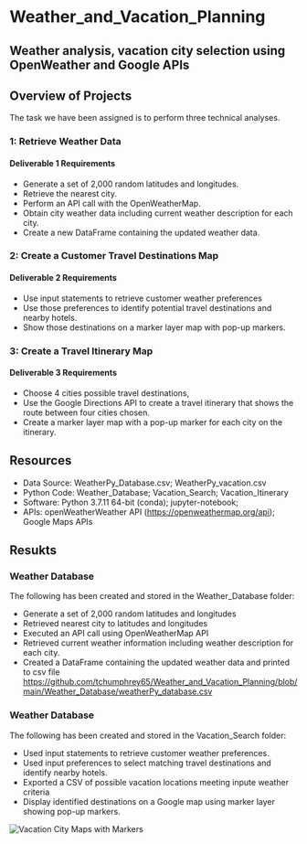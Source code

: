 # Weather_and_Vacation_Planning
## Weather analysis, vacation city selection using OpenWeather and Google APIs

## Overview of Projects

The task we have been assigned is to perform three technical analyses.

### 1: Retrieve Weather Data
#### Deliverable 1 Requirements
  - Generate a set of 2,000 random latitudes and longitudes.
  - Retrieve the nearest city.
  - Perform an API call with the OpenWeatherMap.
  - Obtain city weather data including current weather description for each city.
  - Create a new DataFrame containing the updated weather data.

### 2: Create a Customer Travel Destinations Map
#### Deliverable 2 Requirements

  - Use input statements to retrieve customer weather preferences
  - Use those preferences to identify potential travel destinations and nearby hotels.
  - Show those destinations on a marker layer map with pop-up markers.

### 3: Create a Travel Itinerary Map
#### Deliverable 3 Requirements

  - Choose 4 cities possible travel destinations,
  - Use the Google Directions API to create a travel itinerary that shows the route between four cities chosen.
  - Create a marker layer map with a pop-up marker for each city on the itinerary.

## Resources
  - Data Source: WeatherPy_Database.csv; WeatherPy_vacation.csv
  - Python Code: Weather_Database; Vacation_Search; Vacation_Itinerary
  - Software: Python 3.7.11 64-bit (conda); jupyter-notebook; 
  - APIs: openWeatherWeather API (https://openweathermap.org/api); Google Maps APIs


## Resukts
### Weather Database
The following has been created and stored in the Weather_Database folder:

  - Generate a set of 2,000 random latitudes and longitudes
  - Retrieved nearest city to latitudes and longitudes
  - Executed an API call using OpenWeatherMap API
  - Retrieved current weather information including weather description for each city.
  - Created a DataFrame containing the updated weather data and printed to csv file
   https://github.com/tchumphrey65/Weather_and_Vacation_Planning/blob/main/Weather_Database/weatherPy_database.csv

### Weather Database
The following has been created and stored in the Vacation_Search folder:

  - Used input statements to retrieve customer weather preferences.
  - Used input preferences to select matching travel destinations and identify nearby hotels.
  - Exported a CSV of possible vacation locations meeting inpute weather criteria
  - Display identified destinations on a Google map using marker layer showing pop-up markers.



![Vacation City Maps with Markers](https://user-images.githubusercontent.com/91839403/148290338-fc53dda8-a032-4617-a553-bb4594098e0f.png)








